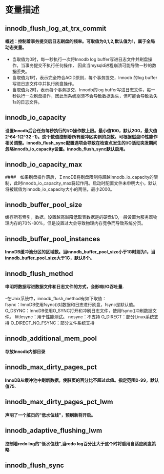 # 变量描述
## innodb_flush_log_at_trx_commit
#### 概述：控制着事务提交后日志刷盘的频率。可取值为0,1,2,默认值为1，属于全局动态变量。
- 当取值为0时，每一秒执行一次将Innodb log buffer写进日志文件并刷盘操作，当事务提交不执行任何操作，
  因此当mysqld进程崩溃可能导致一秒的数据丢失。
- 当取值为1时，表示完全符合ACID原则，每个事务提交，Innodb 的log buffer写进日志文件中并执行刷盘操作。
- 当取值为2时，表示每个事务提交，Innodb的log buffer写进日志文件，每一秒执行一次刷盘操作，因此当系统崩溃不会导致数据丢失，但可能会导致丢失1s的日志文件。

## innodb_io_capacity
#### 设置Innodb后台任务每秒执行的I/O操作数上限。最小值100，默认200，最大值2^64-1(2^32 -1)。这个数值控制着所有缓冲区实例的总数。可根据磁盘IO性能作相关调整。innodb_flush_sync配置选项会导致在检查点发生的I/O活动突发期间忽略innodb_io_capacity设置。innodb_flush_sync默认启用。

## innodb_io_capacity_max
####　如果刷盘操作落后，ＩnnoDB将刷盘限制将超越innodb_io_capacity的限制，此时innodb_io_capacity_max将起作用。启动时配置文件未申明大小，默认将被赋值为innodb_io_capacity大小的两倍，最小2000。

## innodb_buffer_pool_size   
缓存所有索引，数据。设置越高越降低取表数据是的硬盘I/O,一般设置为服务器物理内存的70%-80%，但是设置过大会导致物理内存竞争而导致系统分页。


## innodb_buffer_pool_instances
#### InnoDB缓冲池分区的区域数。当innodb_buffer_pool_size小于1G时则为1，当innodb_buffer_pool_size大于1G，默认8个。

## innodb_flush_method
#### 申明将数据写进数据文件和日志文件的方式，会影响I/O吞吐量.
-在Unix系统中，innodb_flush_method有如下取值：  
    fsync：InnoDB使用fsync()对数据和日志进行刷盘，fsync是默认值。
    O_DSYNC：InnoDB使用O_SYNC打开和冲刷日志文件，使用fsync()冲刷数据文件。
    littlesync：用于性能测试。
    nosync：不支持
    O_DIRECT：部分Linux系统支持
    O_DIRECT_NO_FSYNC：部分文件系统支持


## innodb_additional_mem_pool
#### 存放Innodb内部目录




## innodb_max_dirty_pages_pct
#### InnoDB从缓冲池中刷新数据，使脏页的百分比不超过此值。指定范围0-99，默认值75.

## innodb_max_dirty_pages_pct_lwm
#### 声明了一个脏页的"低水位线"，预刷新将开启。

## innodb_adaptive_flushing_lwm
#### 控制着redo log的"低水位线",当redo log百分比大于这个时将启用自适应刷盘策略

## innodb_flush_sync
